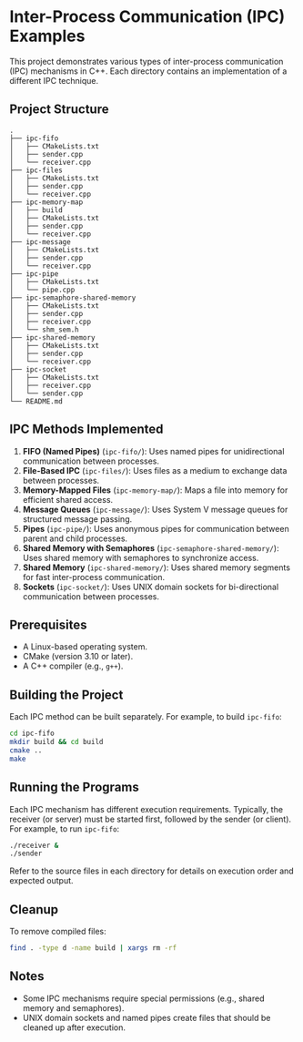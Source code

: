 # Inter-Process Communication (IPC) Examples

This project demonstrates various types of inter-process communication (IPC) mechanisms in C++. Each directory contains an implementation of a different IPC technique.

## Project Structure

```
.
├── ipc-fifo
│   ├── CMakeLists.txt
│   ├── sender.cpp
│   └── receiver.cpp
├── ipc-files
│   ├── CMakeLists.txt
│   ├── sender.cpp
│   └── receiver.cpp
├── ipc-memory-map
│   ├── build
│   ├── CMakeLists.txt
│   ├── sender.cpp
│   └── receiver.cpp
├── ipc-message
│   ├── CMakeLists.txt
│   ├── sender.cpp
│   └── receiver.cpp
├── ipc-pipe
│   ├── CMakeLists.txt
│   └── pipe.cpp
├── ipc-semaphore-shared-memory
│   ├── CMakeLists.txt
│   ├── sender.cpp
│   ├── receiver.cpp
│   └── shm_sem.h
├── ipc-shared-memory
│   ├── CMakeLists.txt
│   ├── sender.cpp
│   └── receiver.cpp
├── ipc-socket
│   ├── CMakeLists.txt
│   ├── receiver.cpp
│   └── sender.cpp
└── README.md
```

## IPC Methods Implemented

1. **FIFO (Named Pipes)** (`ipc-fifo/`): Uses named pipes for unidirectional communication between processes.
2. **File-Based IPC** (`ipc-files/`): Uses files as a medium to exchange data between processes.
3. **Memory-Mapped Files** (`ipc-memory-map/`): Maps a file into memory for efficient shared access.
4. **Message Queues** (`ipc-message/`): Uses System V message queues for structured message passing.
5. **Pipes** (`ipc-pipe/`): Uses anonymous pipes for communication between parent and child processes.
6. **Shared Memory with Semaphores** (`ipc-semaphore-shared-memory/`): Uses shared memory with semaphores to synchronize access.
7. **Shared Memory** (`ipc-shared-memory/`): Uses shared memory segments for fast inter-process communication.
8. **Sockets** (`ipc-socket/`): Uses UNIX domain sockets for bi-directional communication between processes.

## Prerequisites

- A Linux-based operating system.
- CMake (version 3.10 or later).
- A C++ compiler (e.g., `g++`).

## Building the Project

Each IPC method can be built separately. For example, to build `ipc-fifo`:

```sh
cd ipc-fifo
mkdir build && cd build
cmake ..
make
```

## Running the Programs

Each IPC mechanism has different execution requirements. Typically, the receiver (or server) must be started first, followed by the sender (or client). For example, to run `ipc-fifo`:

```sh
./receiver &
./sender
```

Refer to the source files in each directory for details on execution order and expected output.

## Cleanup

To remove compiled files:

```sh
find . -type d -name build | xargs rm -rf
```

## Notes

- Some IPC mechanisms require special permissions (e.g., shared memory and semaphores).
- UNIX domain sockets and named pipes create files that should be cleaned up after execution.


